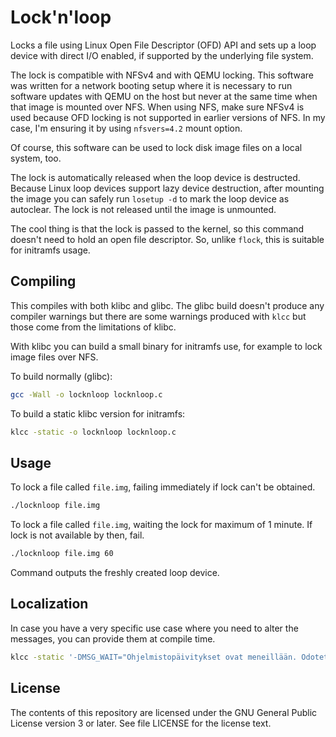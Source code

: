 # Lock'n'loop

Locks a file using Linux Open File Descriptor (OFD) API and
sets up a loop device with direct I/O enabled, if supported by the
underlying file system.

The lock is compatible with NFSv4 and with QEMU locking. This software
was written for a network booting setup where it is necessary to run
software updates with QEMU on the host but never at the same time when
that image is mounted over NFS. When using NFS, make sure NFSv4 is
used because OFD locking is not supported in earlier versions of NFS.
In my case, I'm ensuring it by using `nfsvers=4.2` mount option.

Of course, this software can be used to lock disk image files on a
local system, too.

The lock is automatically released when the loop device is
destructed. Because Linux loop devices support lazy device
destruction, after mounting the image you can safely run `losetup -d`
to mark the loop device as autoclear. The lock is not released until
the image is unmounted.

The cool thing is that the lock is passed to the kernel, so this
command doesn't need to hold an open file descriptor. So, unlike
`flock`, this is suitable for initramfs usage.

## Compiling

This compiles with both klibc and glibc. The glibc build doesn't
produce any compiler warnings but there are some warnings produced
with `klcc` but those come from the limitations of klibc.

With klibc you can build a small binary for initramfs use, for example
to lock image files over NFS.

To build normally (glibc):

```sh
gcc -Wall -o locknloop locknloop.c
```

To build a static klibc version for initramfs:

```sh
klcc -static -o locknloop locknloop.c
```

## Usage

To lock a file called `file.img`, failing immediately if lock can't be
obtained.

```sh
./locknloop file.img
```

To lock a file called `file.img`, waiting the lock for maximum of 1
minute. If lock is not available by then, fail.

```sh
./locknloop file.img 60
```

Command outputs the freshly created loop device.

## Localization

In case you have a very specific use case where you need to alter the
messages, you can provide them at compile time.

```sh
klcc -static '-DMSG_WAIT="Ohjelmistopäivitykset ovat meneillään. Odotetaan %ld sekuntia."' '-DMSG_TIMEOUT="Ohjelmistopäivitykset ovat yhä kesken. Sammutetaan!"' -o locknloop locknloop.c
```

## License

The contents of this repository are licensed under the GNU General Public
License version 3 or later. See file LICENSE for the license text.
